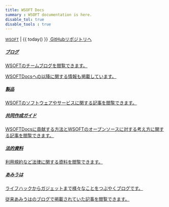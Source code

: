 ```yaml
---
title: WSOFT Docs
summary : WSOFT documentation is here.
disable_tol: true
disable_tools : true
---
```


<div class="d-flex justify-content-between">
      <div></div>
      <div>
        <div>
          <a href="https://wsoft.ws"><small>WSOFT</small></a>
          <span>|</span>
          <span>{{ today() }}</span>
          <a class="btn print-hide" href="https://github.com/WSOFT-Project/docs"><i class="bi bi-github"></i>&nbsp;GitHubリポジトリへ</a>
        </div>
      </div>
</div>

<!-- Newsカード -->
<div class="card mb-3">
    <a href="blog/" class="row g-0 text-reset text-decoration-none">
    <div class="col-md-3 d-flex justify-content-center">
            <i class="bi bi-newspaper" style="font-size: 700%;"></i>
    </div>
    <div class="col-md">
        <div class="card-body">
            <h5 class="card-title">ブログ</h5>
            <div class="card-text">
                <p>WSOFTのチームブログを閲覧できます。</p>
                <p>WSOFTDocsへの以降に関する情報も掲載しています。</p>
            </div>
        </div>
    </div>
    </a>
</div>

<!-- Newsカード -->
<div class="card mb-3">
    <a href="products/" class="row g-0 text-reset text-decoration-none">
    <div class="col-md-3 d-flex justify-content-center">
            <i class="bi bi-bookshelf" style="font-size: 700%;"></i>
    </div>
    <div class="col-md">
        <div class="card-body">
            <h5 class="card-title">製品</h5>
            <div class="card-text">
                <p>WSOFTのソフトウェアやサービスに関する記事を閲覧できます。</p>
            </div>
        </div>
    </div>
    </a>
</div>

<!-- Newsカード -->
<div class="card mb-3">
    <a href="contribute/" class="row g-0 text-reset text-decoration-none">
    <div class="col-md-3 d-flex justify-content-center">
            <i class="bi bi-github" style="font-size: 700%;"></i>
    </div>
    <div class="col-md">
        <div class="card-body">
            <h5 class="card-title">共同作成ガイド</h5>
            <div class="card-text">
                <p>WSOFTDocsに貢献する方法とWSOFTのオープンソースに対する考え方に関する記事を閲覧できます。</p>
            </div>
        </div>
    </div>
    </a>
</div>

<!-- Newsカード -->
<div class="card mb-3">
    <a href="legal/" class="row g-0 text-reset text-decoration-none">
    <div class="col-md-3 d-flex justify-content-center">
            <i class="bi bi-building" style="font-size: 700%;"></i>
    </div>
    <div class="col-md">
        <div class="card-body">
            <h5 class="card-title">法的資料</h5>
            <div class="card-text">
                <p>利用規約など法律に関する資料を閲覧できます。</p>
            </div>
        </div>
    </div>
    </a>
</div>

<!-- Newsカード -->
<div class="card mb-3">
    <a href="amiuha/" class="row g-0 text-reset text-decoration-none">
    <div class="col-md-3 d-flex justify-content-center">
            <i class="bi bi-people-fill" style="font-size: 700%;"></i>
    </div>
    <div class="col-md">
        <div class="card-body">
            <h5 class="card-title">あみうは</h5>
            <div class="card-text">
                <p>ライフハックからガジェットまで様々なことをつぶやくブログです。</p>
                <p>従来あみうはのブログで掲載されていた記事を閲覧できます。</p>
            </div>
        </div>
    </div>
    </a>
</div>